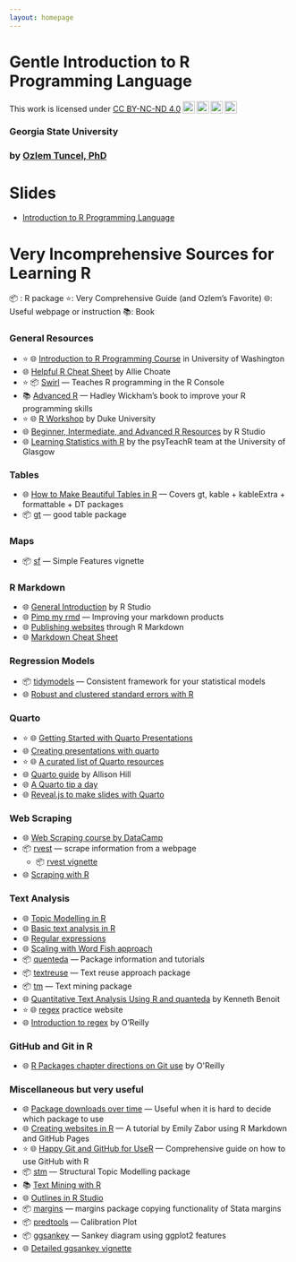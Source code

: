 ```yaml
---
layout: homepage
---
```


# Gentle Introduction to R Programming Language 
<p xmlns:cc="http://creativecommons.org/ns#" >This work is licensed under <a href="https://creativecommons.org/licenses/by-nc-nd/4.0/?ref=chooser-v1" target="_blank" rel="license noopener noreferrer" style="display:inline-block;">CC BY-NC-ND 4.0<img style="height:22px!important;margin-left:3px;vertical-align:text-bottom;" src="https://mirrors.creativecommons.org/presskit/icons/cc.svg?ref=chooser-v1" alt=""><img style="height:22px!important;margin-left:3px;vertical-align:text-bottom;" src="https://mirrors.creativecommons.org/presskit/icons/by.svg?ref=chooser-v1" alt=""><img style="height:22px!important;margin-left:3px;vertical-align:text-bottom;" src="https://mirrors.creativecommons.org/presskit/icons/nc.svg?ref=chooser-v1" alt=""><img style="height:22px!important;margin-left:3px;vertical-align:text-bottom;" src="https://mirrors.creativecommons.org/presskit/icons/nd.svg?ref=chooser-v1" alt=""></a></p>

### Georgia State University
### by [Ozlem Tuncel, PhD](https://ozlemtuncel.github.io/)

# Slides
- [Introduction to R Programming Language](https://ozlemtuncel.quarto.pub/data-visualization-in-r/)

# Very Incomprehensive Sources for Learning R

📦 : R package
⭐: Very Comprehensive Guide (and Ozlem’s Favorite)
🌐: Useful webpage or instruction
📚: Book

### General Resources

- ⭐ 🌐 [Introduction to R Programming Course](https://adamkucz.github.io/psych548/) in University of Washington
- 🌐 [Helpful R Cheat Sheet](https://rpubs.com/alliechoate/504079) by Allie Choate
- ⭐ 📦 [Swirl](https://swirlstats.com/) — Teaches R programming in the R Console
- 📚 [Advanced R](http://adv-r.had.co.nz/) — Hadley Wickham’s book to improve your R programming skills
- ⭐ 🌐 [R Workshop](https://intro2r.library.duke.edu/) by Duke University
- 🌐 [Beginner, Intermediate, and Advanced R Resources](https://education.rstudio.com/learn/) by R Studio
- 🌐 [Learning Statistics with R](https://psyteachr.github.io/) by the psyTeachR team at the University of Glasgow

### Tables

- 🌐 [How to Make Beautiful Tables in R](https://rfortherestofus.com/2019/11/how-to-make-beautiful-tables-in-r/) — Covers gt, kable + kableExtra + formattable + DT packages
- 📦 [gt](https://gt.rstudio.com/) — good table package

### Maps

- 📦 [sf](https://r-spatial.github.io/sf/articles/sf1.html) — Simple Features vignette

### R Markdown

- 🌐 [General Introduction](https://rmarkdown.rstudio.com/lesson-1.html) by R Studio
- 🌐 [Pimp my rmd](https://holtzy.github.io/Pimp-my-rmd/) — Improving your markdown products
- 🌐 [Publishing websites](https://rstudio.github.io/distill/publish_website.html) through R Markdown
- 🌐 [Markdown Cheat Sheet](https://commonmark.org/help/)

### Regression Models

- 📦 [tidymodels](https://www.tidymodels.org/) — Consistent framework for your statistical models
- 🌐 [Robust and clustered standard errors with R](https://evalf21.classes.andrewheiss.com/example/standard-errors/)

### Quarto

- ⭐ 🌐 [Getting Started with Quarto Presentations](https://rstudio-conf-2022.github.io/get-started-quarto/materials/05-presentations.html#/presentations)
- 🌐 [Creating presentations with quarto](https://quarto.org/docs/presentations/revealjs/)
- ⭐ 🌐 [A curated list of Quarto resources](https://github.com/mcanouil/awesome-quarto)
- 🌐 [Quarto guide](https://www.apreshill.com/blog/2022-04-we-dont-talk-about-quarto/) by Allison Hill
- 🌐 [A Quarto tip a day](https://mine-cetinkaya-rundel.github.io/quarto-tip-a-day/)
- 🌐 [Reveal.js to make slides with Quarto](https://meghan.rbind.io/blog/2022-07-12-making-slides-in-quarto-with-revealjs/)

### Web Scraping

- 🌐 [Web Scraping course by DataCamp](https://www.datacamp.com/courses/web-scraping-in-r)
- 📦 [rvest](https://dcl-wrangle.stanford.edu/rvest.html) — scrape information from a webpage
    - 📦 [rvest vignette](https://cran.r-project.org/web/packages/rvest/vignettes/rvest.html)
- 🌐 [Scraping with R](https://www.scrapingbee.com/blog/web-scraping-r/)

### Text Analysis

- 🌐 [Topic Modelling in R](https://www.tidytextmining.com/topicmodeling.html)
- 🌐 [Basic text analysis in R](https://cbail.github.io/SICSS_Basic_Text_Analysis.html)
- 🌐 [Regular expressions](https://jfjelstul.github.io/regular-expressions-tutorial/)
- 🌐 [Scaling with Word Fish approach](https://burtmonroe.github.io/TextAsDataCourse/Tutorials/IntroductionToWordfish.nb.html)
- 📦 [quenteda](https://tutorials.quanteda.io/) — Package information and tutorials
- 📦 [textreuse](https://docs.ropensci.org/textreuse/) — Text reuse approach package
- 📦 [tm](https://cran.r-project.org/web/packages/tm/vignettes/tm.pdf) — Text mining package
- 🌐 [Quantitative Text Analysis Using R and quanteda](https://www.uni-muenster.de/imperia/md/content/ifpol/grasp/2019-06-27_muenster.pdf) by Kenneth Benoit
- ⭐ 🌐 [regex](https://regex101.com/) practice website
- 🌐 [Introduction to regex](https://www.oreilly.com/content/an-introduction-to-regular-expressions/) by O’Reilly

### GitHub and Git in R

- 🌐 [R Packages chapter directions on Git use](https://r-pkgs.org/software-development-practices.html) by O'Reilly

### Miscellaneous but very useful

- 🌐 [Package downloads over time](https://dgrtwo.shinyapps.io/cranview/) — Useful when it is hard to decide which package to use
- 🌐 [Creating websites in R](https://www.emilyzabor.com/tutorials/rmarkdown_websites_tutorial.html) — A tutorial by Emily Zabor using R Markdown and GitHub Pages
- ⭐ 🌐 [Happy Git and GitHub for UseR](https://happygitwithr.com/) — Comprehensive guide on how to use GitHub with R
- 📦 [stm](https://www.structuraltopicmodel.com/) — Structural Topic Modelling package
- 📚 [Text Mining with R](https://www.tidytextmining.com/index.html)
- 🌐 [Outlines in R Studio](https://www.natedayta.com/2019/12/25/owning-outlines-in-rstudio/)
- 📦 [margins](https://cran.r-project.org/web/packages/margins/vignettes/Introduction.html#Interpreting_Interactions_with_Marginal_Effects) — margins package copying functionality of Stata margins
- 📦 [predtools](https://cran.r-project.org/web/packages/predtools/vignettes/calibPlot.html) — Calibration Plot
- 📦 [ggsankey](https://r-charts.com/flow/sankey-diagram-ggplot2/) — Sankey diagram using ggplot2 features
- 🌐 [Detailed ggsankey vignette](https://rpubs.com/techanswers88/sankey-with-own-data-in-ggplot)
